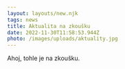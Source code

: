 ```yaml
---
layout: layouts/new.njk
tags: news
title: Aktualita na zkoušku
date: 2022-11-30T11:58:53.944Z
photo: /images/uploads/aktuality.jpg
---
```

A﻿hoj, tohle je na zkoušku.